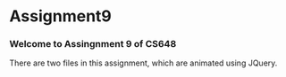 # Assignment9
 ### Welcome to Assingnment 9 of CS648 ###
There are two files in this assignment, which are animated using JQuery.